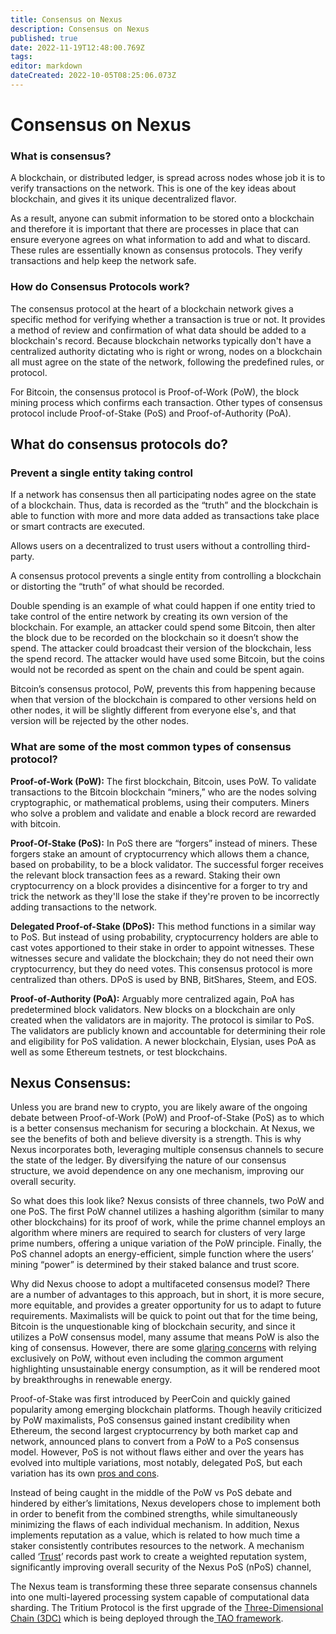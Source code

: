 ```yaml
---
title: Consensus on Nexus
description: Consensus on Nexus
published: true
date: 2022-11-19T12:48:00.769Z
tags: 
editor: markdown
dateCreated: 2022-10-05T08:25:06.073Z
---
```


# Consensus on Nexus

### What is consensus?

A blockchain, or distributed ledger, is spread across nodes whose job it is to verify transactions on the network. This is one of the key ideas about blockchain, and gives it its unique decentralized flavor.

As a result, anyone can submit information to be stored onto a blockchain and therefore it is important that there are processes in place that can ensure everyone agrees on what information to add and what to discard. These rules are essentially known as consensus protocols. They verify transactions and help keep the network safe.&#x20;

### How do Consensus Protocols work?

The consensus protocol at the heart of a blockchain network gives a specific method for verifying whether a transaction is true or not. It provides a method of review and confirmation of what data should be added to a blockchain's record. Because blockchain networks typically don't have a centralized authority dictating who is right or wrong, nodes on a blockchain all must agree on the state of the network, following the predefined rules, or protocol.

For Bitcoin, the consensus protocol is Proof-of-Work (PoW), the block mining process which confirms each transaction. Other types of consensus protocol include Proof-of-Stake (PoS) and Proof-of-Authority (PoA).

## What do consensus protocols do?

### **Prevent a single entity taking control**

If a network has consensus then all participating nodes agree on the state of a blockchain. Thus, data is recorded as the “truth” and the blockchain is able to function with more and more data added as transactions take place or smart contracts are executed.

Allows users on a decentralized to trust users without a controlling third-party.&#x20;

A consensus protocol prevents a single entity from controlling a blockchain or distorting the “truth” of what should be recorded.

Double spending is an example of what could happen if one entity tried to take control of the entire network by creating its own version of the blockchain. For example, an attacker could spend some Bitcoin, then alter the block due to be recorded on the blockchain so it doesn’t show the spend. The attacker could broadcast their version of the blockchain, less the spend record. The attacker would have used some Bitcoin, but the coins would not be recorded as spent on the chain and could be spent again.

Bitcoin’s consensus protocol, PoW, prevents this from happening because when that version of the blockchain is compared to other versions held on other nodes, it will be slightly different from everyone else's, and that version will be rejected by the other nodes. &#x20;

### **What are some of the most common types of consensus protocol?**

**Proof-of-Work (PoW):** The first blockchain, Bitcoin, uses PoW. To validate transactions to the Bitcoin blockchain “miners,” who are the nodes solving cryptographic, or mathematical problems, using their computers. Miners who solve a problem and validate and enable a block record are rewarded with bitcoin.

**Proof-Of-Stake (PoS):** In PoS there are “forgers” instead of miners. These forgers stake an amount of cryptocurrency which allows them a chance, based on probability, to be a block validator. The successful forger receives the relevant block transaction fees as a reward. Staking their own cryptocurrency on a block provides a disincentive for a forger to try and trick the network as they'll lose the stake if they're proven to be incorrectly adding transactions to the network.&#x20;

**Delegated Proof-of-Stake (DPoS):** This method functions in a similar way to PoS. But instead of using probability, cryptocurrency holders are able to cast votes apportioned to their stake in order to appoint witnesses. These witnesses secure and validate the blockchain; they do not need their own cryptocurrency, but they do need votes.  This consensus protocol is more centralized than others. DPoS is used by BNB, BitShares, Steem, and EOS.

**Proof-of-Authority (PoA):** Arguably more centralized again, PoA has predetermined block validators. New blocks on a blockchain are only created when the validators are in majority. The protocol is similar to PoS. The validators are publicly known and accountable for determining their role and eligibility for PoS validation. A newer blockchain, Elysian, uses PoA as well as some Ethereum testnets, or test blockchains.

## Nexus Consensus:

Unless you are brand new to crypto, you are likely aware of the ongoing debate between Proof-of-Work (PoW) and Proof-of-Stake (PoS) as to which is a better consensus mechanism for securing a blockchain. At Nexus, we see the benefits of both and believe diversity is a strength. This is why Nexus incorporates both, leveraging multiple consensus channels to secure the state of the ledger. By diversifying the nature of our consensus structure, we avoid dependence on any one mechanism, improving our overall security.

So what does this look like? Nexus consists of three channels, two PoW and one PoS. The first PoW channel utilizes a hashing algorithm (similar to many other blockchains) for its proof of work, while the prime channel employs an algorithm where miners are required to search for clusters of very large prime numbers, offering a unique variation of the PoW principle. Finally, the PoS channel adopts an energy-efficient, simple function where the users’ mining “power” is determined by their staked balance and trust score.&#x20;

Why did Nexus choose to adopt a multifaceted consensus model? There are a number of advantages to this approach, but in short, it is more secure, more equitable, and provides a greater opportunity for us to adapt to future requirements. Maximalists will be quick to point out that for the time being, Bitcoin is the unquestionable king of blockchain security, and since it utilizes a PoW consensus model, many assume that means PoW is also the king of consensus. However, there are some [glaring concerns](https://hackernoon.com/proof-of-work-or-proof-of-waste-9c1710b7f025) with relying exclusively on PoW, without even including the common argument highlighting unsustainable energy consumption, as it will be rendered moot by breakthroughs in renewable energy.

Proof-of-Stake was first introduced by PeerCoin and quickly gained popularity among emerging blockchain platforms. Though heavily criticized by PoW maximalists, PoS consensus gained instant credibility when Ethereum, the second largest cryptocurrency by both market cap and network, announced plans to convert from a PoW to a PoS consensus model. However, PoS is not without flaws either and over the years has evolved into multiple variations, most notably, delegated PoS, but each variation has its own [pros and cons](https://coincodex.com/article/7142/what-is-proof-of-stake/).

Instead of being caught in the middle of the PoW vs PoS debate and hindered by either’s limitations, Nexus developers chose to implement both in order to benefit from the combined strengths, while simultaneously minimizing the flaws of each individual mechanism. In addition, Nexus implements reputation as a value, which is related to how much time a staker consistently contributes resources to the network. A mechanism called ‘[Trust](/en/innovations/trust-npos)’ records past work to create a weighted reputation system, significantly improving overall security of the Nexus PoS (nPoS) channel,

The Nexus team is transforming these three separate consensus channels into one multi-layered processing system capable of computational data sharding. The Tritium Protocol is the first upgrade of the [Three-Dimensional Chain (3DC)](/en/innovations/3-dimensional-chain) which is being deployed through the[ TAO framework](https://tech.nexus.io/roadmap).
